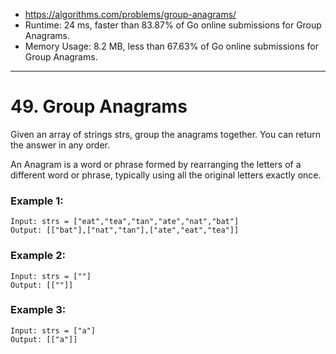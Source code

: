 - https://algorithms.com/problems/group-anagrams/
- Runtime: 24 ms, faster than 83.87% of Go online submissions for Group Anagrams.
- Memory Usage: 8.2 MB, less than 67.63% of Go online submissions for Group Anagrams.
---
# 49. Group Anagrams


Given an array of strings strs, group the anagrams together. You can return the answer in any order.

An Anagram is a word or phrase formed by rearranging the letters of a different word or phrase, typically using all the original letters exactly once.
 

### Example 1:

```
Input: strs = ["eat","tea","tan","ate","nat","bat"]
Output: [["bat"],["nat","tan"],["ate","eat","tea"]]
```


### Example 2:

```
Input: strs = [""]
Output: [[""]]
```


### Example 3:

```
Input: strs = ["a"]
Output: [["a"]]
```
